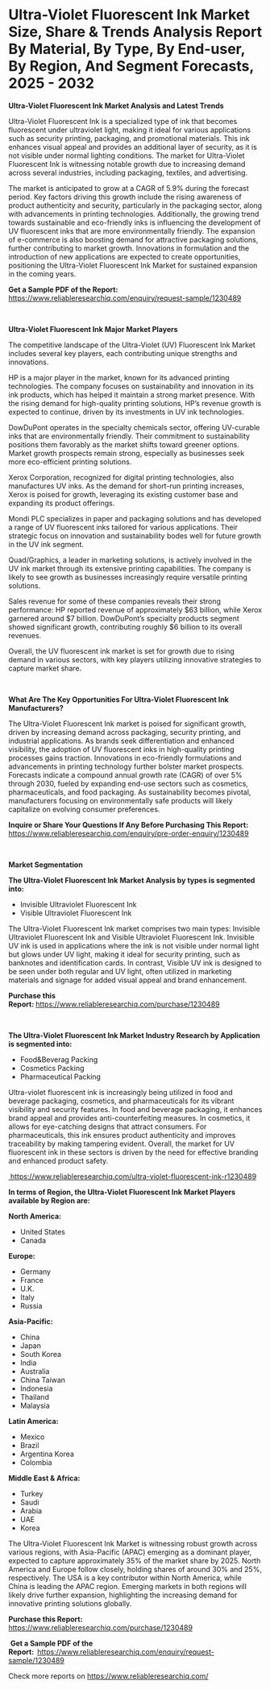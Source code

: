 <p><h1>Ultra-Violet Fluorescent Ink Market Size, Share & Trends Analysis Report By Material, By Type, By End-user, By Region, And Segment Forecasts, 2025 - 2032</h1></p><p><strong>Ultra-Violet Fluorescent Ink Market Analysis and Latest Trends</strong></p>
<p><p>Ultra-Violet Fluorescent Ink is a specialized type of ink that becomes fluorescent under ultraviolet light, making it ideal for various applications such as security printing, packaging, and promotional materials. This ink enhances visual appeal and provides an additional layer of security, as it is not visible under normal lighting conditions. The market for Ultra-Violet Fluorescent Ink is witnessing notable growth due to increasing demand across several industries, including packaging, textiles, and advertising.</p><p>The market is anticipated to grow at a CAGR of 5.9% during the forecast period. Key factors driving this growth include the rising awareness of product authenticity and security, particularly in the packaging sector, along with advancements in printing technologies. Additionally, the growing trend towards sustainable and eco-friendly inks is influencing the development of UV fluorescent inks that are more environmentally friendly. The expansion of e-commerce is also boosting demand for attractive packaging solutions, further contributing to market growth. Innovations in formulation and the introduction of new applications are expected to create opportunities, positioning the Ultra-Violet Fluorescent Ink Market for sustained expansion in the coming years.</p></p>
<p><strong>Get a Sample PDF of the Report:&nbsp;</strong> <a href="https://www.reliableresearchiq.com/enquiry/request-sample/1230489?utm_campaign=1082&utm_medium=2&utm_source=Github&utm_content=ia&utm_term=03022025&utm_id=ultra-violet-fluorescent-ink">https://www.reliableresearchiq.com/enquiry/request-sample/1230489</a></p>
<p>&nbsp;</p>
<p><strong>Ultra-Violet Fluorescent Ink Major Market Players</strong></p>
<p><p>The competitive landscape of the Ultra-Violet (UV) Fluorescent Ink Market includes several key players, each contributing unique strengths and innovations. </p><p>HP is a major player in the market, known for its advanced printing technologies. The company focuses on sustainability and innovation in its ink products, which has helped it maintain a strong market presence. With the rising demand for high-quality printing solutions, HP’s revenue growth is expected to continue, driven by its investments in UV ink technologies.</p><p>DowDuPont operates in the specialty chemicals sector, offering UV-curable inks that are environmentally friendly. Their commitment to sustainability positions them favorably as the market shifts toward greener options. Market growth prospects remain strong, especially as businesses seek more eco-efficient printing solutions.</p><p>Xerox Corporation, recognized for digital printing technologies, also manufactures UV inks. As the demand for short-run printing increases, Xerox is poised for growth, leveraging its existing customer base and expanding its product offerings.</p><p>Mondi PLC specializes in paper and packaging solutions and has developed a range of UV fluorescent inks tailored for various applications. Their strategic focus on innovation and sustainability bodes well for future growth in the UV ink segment.</p><p>Quad/Graphics, a leader in marketing solutions, is actively involved in the UV ink market through its extensive printing capabilities. The company is likely to see growth as businesses increasingly require versatile printing solutions.</p><p>Sales revenue for some of these companies reveals their strong performance: HP reported revenue of approximately $63 billion, while Xerox garnered around $7 billion. DowDuPont’s specialty products segment showed significant growth, contributing roughly $6 billion to its overall revenues.</p><p>Overall, the UV fluorescent ink market is set for growth due to rising demand in various sectors, with key players utilizing innovative strategies to capture market share.</p></p>
<p>&nbsp;</p>
<p><strong>What Are The Key Opportunities For Ultra-Violet Fluorescent Ink Manufacturers?</strong></p>
<p><p>The Ultra-Violet Fluorescent Ink market is poised for significant growth, driven by increasing demand across packaging, security printing, and industrial applications. As brands seek differentiation and enhanced visibility, the adoption of UV fluorescent inks in high-quality printing processes gains traction. Innovations in eco-friendly formulations and advancements in printing technology further bolster market prospects. Forecasts indicate a compound annual growth rate (CAGR) of over 5% through 2030, fueled by expanding end-use sectors such as cosmetics, pharmaceuticals, and food packaging. As sustainability becomes pivotal, manufacturers focusing on environmentally safe products will likely capitalize on evolving consumer preferences.</p></p>
<p><strong>Inquire or Share Your Questions If Any Before Purchasing This Report:</strong> <a href="https://www.reliableresearchiq.com/enquiry/pre-order-enquiry/1230489?utm_campaign=1082&utm_medium=2&utm_source=Github&utm_content=ia&utm_term=03022025&utm_id=ultra-violet-fluorescent-ink">https://www.reliableresearchiq.com/enquiry/pre-order-enquiry/1230489</a></p>
<p>&nbsp;</p>
<p><strong>Market Segmentation</strong></p>
<p><strong>The Ultra-Violet Fluorescent Ink Market Analysis by types is segmented into:</strong></p>
<p><ul><li>Invisible Ultraviolet Fluorescent Ink</li><li>Visible Ultraviolet Fluorescent Ink</li></ul></p>
<p><p>The Ultra-Violet Fluorescent Ink market comprises two main types: Invisible Ultraviolet Fluorescent Ink and Visible Ultraviolet Fluorescent Ink. Invisible UV ink is used in applications where the ink is not visible under normal light but glows under UV light, making it ideal for security printing, such as banknotes and identification cards. In contrast, Visible UV ink is designed to be seen under both regular and UV light, often utilized in marketing materials and signage for added visual appeal and brand enhancement.</p></p>
<p><strong>Purchase this Report:&nbsp;</strong><a href="https://www.reliableresearchiq.com/purchase/1230489?utm_campaign=1082&utm_medium=2&utm_source=Github&utm_content=ia&utm_term=03022025&utm_id=ultra-violet-fluorescent-ink">https://www.reliableresearchiq.com/purchase/1230489</a></p>
<p>&nbsp;</p>
<p><strong>The Ultra-Violet Fluorescent Ink Market Industry Research by Application is segmented into:</strong></p>
<p><ul><li>Food&Beverag Packing</li><li>Cosmetics Packing</li><li>Pharmaceutical Packing</li></ul></p>
<p><p>Ultra-violet fluorescent ink is increasingly being utilized in food and beverage packaging, cosmetics, and pharmaceuticals for its vibrant visibility and security features. In food and beverage packaging, it enhances brand appeal and provides anti-counterfeiting measures. In cosmetics, it allows for eye-catching designs that attract consumers. For pharmaceuticals, this ink ensures product authenticity and improves traceability by making tampering evident. Overall, the market for UV fluorescent ink in these sectors is driven by the need for effective branding and enhanced product safety.</p></p>
<p><a href="https://www.reliableresearchiq.com/ultra-violet-fluorescent-ink-r1230489?utm_campaign=1082&utm_medium=2&utm_source=Github&utm_content=ia&utm_term=03022025&utm_id=ultra-violet-fluorescent-ink">&nbsp;https://www.reliableresearchiq.com/ultra-violet-fluorescent-ink-r1230489</a></p>
<p><strong>In terms of Region, the Ultra-Violet Fluorescent Ink Market Players available by Region are:</strong></p>
<p>
    <p> <strong> North America: </strong>
        <ul>
            <li>United States</li>
            <li>Canada</li>
        </ul>
        </p> 
    <p> <strong> Europe: </strong>
        <ul>
            <li>Germany</li>
            <li>France</li>
            <li>U.K.</li>
            <li>Italy</li>
            <li>Russia</li>
        </ul>
        </p> 
    <p> <strong> Asia-Pacific: </strong>
        <ul>
            <li>China</li>
            <li>Japan</li>
            <li>South Korea</li>
            <li>India</li>
            <li>Australia</li>
            <li>China Taiwan</li>
            <li>Indonesia</li>
            <li>Thailand</li>
            <li>Malaysia</li>
        </ul>
        </p> 
    <p> <strong> Latin America: </strong>
        <ul>
            <li>Mexico</li>
            <li>Brazil</li>
            <li>Argentina Korea</li>
            <li>Colombia</li>
        </ul>
        </p> 
    <p> <strong> Middle East & Africa: </strong>
        <ul>
            <li>Turkey</li>
            <li>Saudi</li>
            <li>Arabia</li>
            <li>UAE</li>
            <li>Korea</li>
        </ul>
    </p>
    </p>
<p><p>The Ultra-Violet Fluorescent Ink Market is witnessing robust growth across various regions, with Asia-Pacific (APAC) emerging as a dominant player, expected to capture approximately 35% of the market share by 2025. North America and Europe follow closely, holding shares of around 30% and 25%, respectively. The USA is a key contributor within North America, while China is leading the APAC region. Emerging markets in both regions will likely drive further expansion, highlighting the increasing demand for innovative printing solutions globally.</p></p>
<p><strong>Purchase this Report: </strong><a href="https://www.reliableresearchiq.com/purchase/1230489?utm_campaign=1082&utm_medium=2&utm_source=Github&utm_content=ia&utm_term=03022025&utm_id=ultra-violet-fluorescent-ink">https://www.reliableresearchiq.com/purchase/1230489</a></p>
<p>&nbsp;<strong>Get a Sample PDF of the Report:&nbsp;&nbsp;</strong><a href="https://www.reliableresearchiq.com/enquiry/request-sample/1230489?utm_campaign=1082&utm_medium=2&utm_source=Github&utm_content=ia&utm_term=03022025&utm_id=ultra-violet-fluorescent-ink">https://www.reliableresearchiq.com/enquiry/request-sample/1230489</a></p>
<p><strong></strong></p>
<p>Check more reports on <a href="https://www.reliableresearchiq.com/?utm_campaign=1082&utm_medium=2&utm_source=Github&utm_content=ia&utm_term=03022025&utm_id=ultra-violet-fluorescent-ink">https://www.reliableresearchiq.com/</a></p>